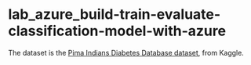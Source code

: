 # lab_azure_build-train-evaluate-classification-model-with-azure

The dataset is the [Pima Indians Diabetes Database dataset](https://www.kaggle.com/uciml/pima-indians-diabetes-database), from Kaggle.

